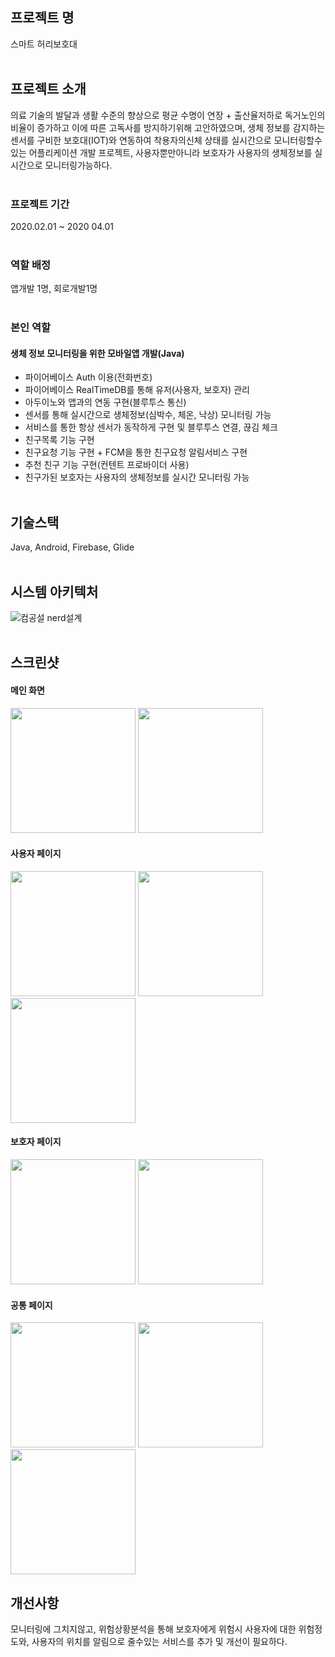 ## 프로젝트 명

스마트 허리보호대<br><br>

## 프로젝트 소개
의료 기술의 발달과 생활 수준의 향상으로 평균 수명이 연장 + 출산율저하로 독거노인의 비율이 증가하고 이에 따른 고독사를 방지하기위해 고안하였으며, 
생체 정보를 감지하는 센서를 구비한 보호대(IOT)와 연동하여 착용자의신체 상태를 실시간으로 모니터링할수있는 어플리케이션 개발 프로젝트, 사용자뿐만아니라
보호자가 사용자의 생체정보를 실시간으로 모니터링가능하다.<br><br>

### 프로젝트 기간
2020.02.01 ~ 2020 04.01<br><br>

### 역할 배정
앱개발 1명, 회로개발1명<br><br>

### 본인 역할

#### 생체 정보 모니터링을 위한 모바일앱 개발(Java)
* 파이어베이스 Auth 이용(전화번호)
* 파이어베이스 RealTimeDB를 통해 유저(사용자, 보호자) 관리
* 아두이노와 앱과의 연동 구현(블루투스 통신)
* 센서를 통해 실시간으로 생체정보(심박수, 체온, 낙상) 모니터링 가능
* 서비스를 통한 항상 센서가 동작하게 구현 및 블루투스 연결, 끊김 체크
* 친구목록 기능 구현
* 친구요청 기능 구현 + FCM을 통한 친구요청 알림서비스 구현
* 추천 친구 기능 구현(컨텐트 프로바이더 사용)
* 친구가된 보호자는 사용자의 생체정보를 실시간 모니터링 가능<br><br>




## 기술스택
Java, Android, Firebase, Glide<br><br>

## 시스템 아키텍처
![컴공설 nerd설계](https://user-images.githubusercontent.com/48284360/98101591-c9f3d680-1ed5-11eb-90ec-a6b98c9763d0.png)<br><br>



## 스크린샷
#### 메인 화면
<div>
<img width="200" src="https://user-images.githubusercontent.com/48284360/98079157-b5ecac80-1eb6-11eb-83b7-3e9cfa7fd642.jpg"> 
<img width="200" src="https://user-images.githubusercontent.com/48284360/98079151-b4bb7f80-1eb6-11eb-8a18-bb7c89d45b1e.jpg"> <br>
</div>

#### 사용자 페이지
<div>
<img width="200" src="https://user-images.githubusercontent.com/48284360/98079161-b71dd980-1eb6-11eb-9ebc-867bddcfe1ae.jpg">
<img width="200" src="https://user-images.githubusercontent.com/48284360/98079148-b422e900-1eb6-11eb-8b35-c1e597499a08.jpg"> 
<img width="200" src="https://user-images.githubusercontent.com/48284360/98079153-b5541600-1eb6-11eb-880c-b4095247be11.jpg">
<br>
</div>

#### 보호자 페이지
<div>
<img width="200"  src="https://user-images.githubusercontent.com/48284360/98079164-b7b67000-1eb6-11eb-9f8a-8bec319dca89.jpg">
<img width="200" src="https://user-images.githubusercontent.com/48284360/98079140-b2592580-1eb6-11eb-9a89-3d40435ac11e.jpg">
</div>

#### 공통 페이지
<div>
<img width="200" src="https://user-images.githubusercontent.com/48284360/98079156-b5541600-1eb6-11eb-8f3a-714138e056cb.jpg">
<img width="200" src="https://user-images.githubusercontent.com/48284360/98079162-b71dd980-1eb6-11eb-96dd-8de9c92eaf7f.jpg">
<img width="200" src="https://user-images.githubusercontent.com/48284360/98079159-b6854300-1eb6-11eb-816f-51bbc12c42d6.jpg">

</div>

## 개선사항
모니터링에 그치지않고, 위험상황분석을 통해 보호자에게 위험시 사용자에 대한 위험정도와, 사용자의 위치를 알림으로 줄수있는 서비스를 추가 및 개선이 필요하다.



